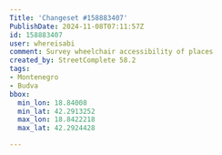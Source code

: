 ```yaml
---
Title: 'Changeset #158883407'
PublishDate: 2024-11-08T07:11:57Z
id: 158883407
user: whereisabi
comment: Survey wheelchair accessibility of places
created_by: StreetComplete 58.2
tags:
- Montenegro
- Budva
bbox:
  min_lon: 18.84008
  min_lat: 42.2913252
  max_lon: 18.8422218
  max_lat: 42.2924428

---
```

